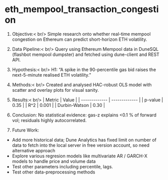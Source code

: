 # eth_mempool_transaction_congestion
1. Objective:< br/>
Simple research onto whether real-time mempool congestion on Ethereum can predict short-horizon ETH volatility.

2. Data Pipeline:< br/>
Query using Ethereum Mempool data in DuneSQL (flashbot mempool dumpster) and fetched using dune-client and REST API. 

3. Hypothesis:< br/>
H1: “A spike in the 90-percentile gas bid raises the next-5-minute realised ETH volatility.”

4. Methods:< br/>
Created and analysed HAC-robust OLS model with scatter and overlay plots for visual sanity.

5. Results:< br/>
| Metric        | Value         |
| ------------- | ------------- |
| p-value       | 0.35          |
| R^2           | 0.001         |
| Durbin-Watson | 0.30          |

6. Conclusion:
No statistical evidence: gas-z explains <0.1 % of forward vol; residuals highly autocorrelated.

7. Future Work:
- Add more historical data; Dune Analytics has fixed limit on number of data to fetch into the local server in free version account, so need alternative approach
- Explore various regresion models like multivariate AR / GARCH-X models to handle price and volume data
- Test other parameters including percentile, lags.
- Test other data-preprocessing methods